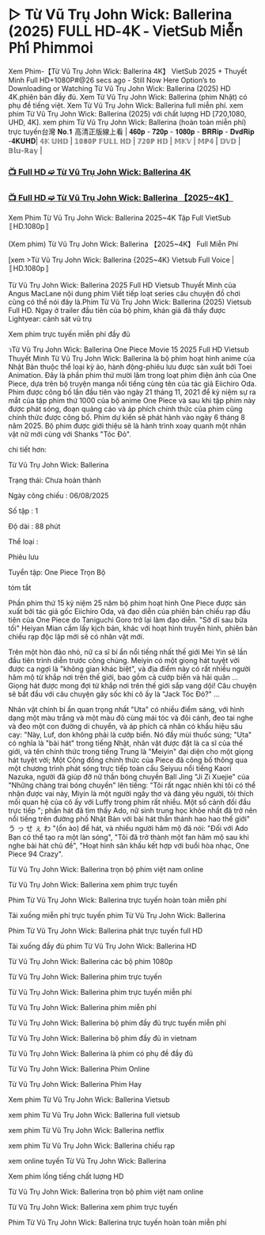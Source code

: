 # ▷ Từ Vũ Trụ John Wick: Ballerina (2025) 𝖥𝖴𝖫𝖫 𝖧𝖣-𝟦𝖪 - 𝖵𝗂𝖾𝗍𝖲𝗎𝖻 𝖬𝗂𝖾̂̃𝗇 𝖯𝗁𝗂́ 𝖯𝗁𝗂𝗆𝗆𝗈𝗂

Xem Phim-【Từ Vũ Trụ John Wick: Ballerina 4K】 VietSub 2025 + Thuyết Minh Full HD+1080P#@26 secs ago - Still Now Here Option’s to Downloading or Watching Từ Vũ Trụ John Wick: Ballerina (2025) HD 4K.phiên bản đầy đủ. Xem Từ Vũ Trụ John Wick: Ballerina (phim Nhật) có phụ đề tiếng việt. Xem Từ Vũ Trụ John Wick: Ballerina full miễn phí. xem phim Từ Vũ Trụ John Wick: Ballerina (2025) với chất lượng HD [720,1080, UHD, 4K]. xem phim Từ Vũ Trụ John Wick: Ballerina (hoàn toàn miễn phí) trực tuyến台灣 𝐍𝐨.𝟏 高清正版線上看 | 𝟒𝟔𝟎𝐩 - 𝟕𝟐𝟎𝐩 - 𝟏𝟎𝟖𝟎𝐩 - 𝐁𝐑𝐑𝐢𝐩 - 𝐃𝐯𝐝𝐑𝐢𝐩 -𝟒𝐊𝐔𝐇𝐃| 𝟜𝕂 𝕌ℍ𝔻 | 𝟙𝟘𝟠𝟘ℙ 𝔽𝕌𝕃𝕃 ℍ𝔻 | 𝟟𝟚𝟘ℙ ℍ𝔻 | 𝕄𝕂𝕍 | 𝕄ℙ𝟜 | 𝔻𝕍𝔻 | 𝔹𝕝𝕦-ℝ𝕒𝕪 |

### [📺 Full HD ➫️ Từ Vũ Trụ John Wick: Ballerina 4K](https://t.co/I6jy774mNO)

### [📺 Full HD ➫️ Từ Vũ Trụ John Wick: Ballerina 【2025~4K】](https://t.co/I6jy774mNO)

Xem Phim Từ Vũ Trụ John Wick: Ballerina 2025~4K Tập Full VietSub 〚HD.1080p〛

(Xem phim) Từ Vũ Trụ John Wick: Ballerina 【2025~4K】 Full Miễn Phí

[xem >Từ Vũ Trụ John Wick: Ballerina {2025~4K} Vietsub Full Voice | 〚HD.1080p〛

Từ Vũ Trụ John Wick: Ballerina 2025 Full HD Vietsub Thuyết Minh của Angus MacLane nội dung phim Viết tiếp loạt series câu chuyện đồ chơi cũng có thể nói đây là.Phim Từ Vũ Trụ John Wick: Ballerina (2025) Vietsub Full HD. Ngay ở trailer đầu tiên của bộ phim, khán giả đã thấy được Lightyear: cảnh sát vũ trụ

Xem phim trực tuyến miễn phí đầy đủ

วTừ Vũ Trụ John Wick: Ballerina One Piece Movie 15 2025 Full HD Vietsub Thuyết Minh Từ Vũ Trụ John Wick: Ballerina là bộ phim hoạt hình anime của Nhật Bản thuộc thể loại kỳ ảo, hành động-phiêu lưu được sản xuất bởi Toei Animation. Đây là phần phim thứ mười lăm trong loạt phim điện ảnh của One Piece, dựa trên bộ truyện manga nổi tiếng cùng tên của tác giả Eiichiro Oda. Phim được công bố lần đầu tiên vào ngày 21 tháng 11, 2021 để kỷ niệm sự ra mắt của tập phim thứ 1000 của bộ anime One Piece và sau khi tập phim này được phát sóng, đoạn quảng cáo và áp phích chính thức của phim cũng chính thức được công bố. Phim dự kiến sẽ phát hành vào ngày 6 tháng 8 năm 2025. Bộ phim được giới thiệu sẽ là hành trình xoay quanh một nhân vật nữ mới cùng với Shanks "Tóc Đỏ".

chi tiết hơn:

Từ Vũ Trụ John Wick: Ballerina

Trạng thái: Chưa hoàn thành

Ngày công chiếu : 06/08/2025

Số tập : 1

Độ dài : 88 phút

Thể loại :

Phiêu lưu

Tuyển tập: One Piece Trọn Bộ

tóm tắt

Phần phim thứ 15 kỷ niệm 25 năm bộ phim hoạt hình One Piece được sản xuất bởi tác giả gốc Eiichiro Oda, và đạo diễn của phiên bản chiếu rạp đầu tiên của One Piece do Taniguchi Goro trở lại làm đạo diễn. "Sở dĩ sau bữa tối" Heiyan Mian cầm lấy kịch bản, khác với hoạt hình truyền hình, phiên bản chiếu rạp độc lập mới sẽ có nhân vật mới.

Trên một hòn đảo nhỏ, nữ ca sĩ bí ẩn nổi tiếng nhất thế giới Mei Yin sẽ lần đầu tiên trình diễn trước công chúng. Meiyin có một giọng hát tuyệt vời được ca ngợi là "không gian khác biệt", và địa điểm này có rất nhiều người hâm mộ từ khắp nơi trên thế giới, bao gồm cả cướp biển và hải quân ... Giọng hát được mong đợi từ khắp nơi trên thế giới sắp vang dội! Câu chuyện sẽ bắt đầu với câu chuyện gây sốc khi cô ấy là "Jack Tóc Đỏ?" ...

Nhân vật chính bí ẩn quan trọng nhất "Uta" có nhiều điểm sáng, với hình dạng một màu trắng và một màu đỏ cùng mái tóc và đôi cánh, đeo tai nghe và đeo một con đường di chuyển, và áp phích cá nhân có khẩu hiệu sâu cay: "Này, Luf, don không phải là cướp biển. Nó đầy mùi thuốc súng; "Uta" có nghĩa là "bài hát" trong tiếng Nhật, nhân vật được đặt là ca sĩ của thế giới, và tên chính thức trong tiếng Trung là "Meiyin" đại diện cho một giọng hát tuyệt vời; Một Cộng đồng chính thức của Piece đã công bố thông qua một chương trình phát sóng trực tiếp toàn cầu Seiyuu nổi tiếng Kaori Nazuka, người đã giúp đỡ nữ thần bóng chuyền Ball Jing "Ji Zi Xuejie" của "Những chàng trai bóng chuyền" lên tiếng: "Tôi rất ngạc nhiên khi tôi có thể nhận được vai này, Miyin là một người ngây thơ và đáng yêu người, tôi thích mối quan hệ của cô ấy với Luffy trong phim rất nhiều. Một số cảnh đối đầu trực tiếp "; phần hát đã tìm thấy Ado, nữ sinh trung học khỏe nhất đã trở nên nổi tiếng trên đường phố Nhật Bản với bài hát thần thánh hao hao thế giới" う っ せ ぇ わ "(ồn ào) để hát, và nhiều người hâm mộ đã nói: "Đối với Ado Bạn có thể tạo ra một làn sóng", "Tôi đã trở thành một fan hâm mộ sau khi nghe bài hát chủ đề", "Hoạt hình sân khấu kết hợp với buổi hòa nhạc, One Piece 94 Crazy".

Từ Vũ Trụ John Wick: Ballerina trọn bộ phim việt nam online

Từ Vũ Trụ John Wick: Ballerina xem phim trực tuyến

Phim Từ Vũ Trụ John Wick: Ballerina trực tuyến hoàn toàn miễn phí

Tải xuống miễn phí trực tuyến phim Từ Vũ Trụ John Wick: Ballerina

Phim Từ Vũ Trụ John Wick: Ballerina phát trực tuyến full HD

Tải xuống đầy đủ phim Từ Vũ Trụ John Wick: Ballerina HD

Từ Vũ Trụ John Wick: Ballerina các bộ phim 1080p

Từ Vũ Trụ John Wick: Ballerina phim trực tuyến

Từ Vũ Trụ John Wick: Ballerina phim trực tuyến miễn phí

Từ Vũ Trụ John Wick: Ballerina phim miễn phí

Từ Vũ Trụ John Wick: Ballerina bộ phim đầy đủ trực tuyến miễn phí

Từ Vũ Trụ John Wick: Ballerina bộ phim đầy đủ in vietnam

Từ Vũ Trụ John Wick: Ballerina là phim có phụ đề đầy đủ

Từ Vũ Trụ John Wick: Ballerina Phim Online

Từ Vũ Trụ John Wick: Ballerina Phim Hay

Xem phim Từ Vũ Trụ John Wick: Ballerina Vietsub

xem phim Từ Vũ Trụ John Wick: Ballerina full vietsub

xem phim Từ Vũ Trụ John Wick: Ballerina netflix

xem phim Từ Vũ Trụ John Wick: Ballerina chiếu rạp

xem online tuyến Từ Vũ Trụ John Wick: Ballerina

Xem phim lồng tiếng chất lượng HD

Từ Vũ Trụ John Wick: Ballerina trọn bộ phim việt nam online

Từ Vũ Trụ John Wick: Ballerina xem phim trực tuyến

Phim Từ Vũ Trụ John Wick: Ballerina trực tuyến hoàn toàn miễn phí
